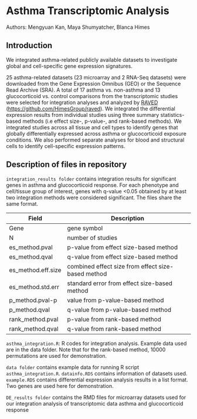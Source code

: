 Asthma Transcriptomic Analysis
======

Authors: Mengyuan Kan, Maya Shumyatcher, Blanca Himes

## Introduction
We integrated asthma-related publicly available datasets to investigate global and cell-specific gene expression signatures.

25 asthma-related datasets (23 microarray and 2 RNA-Seq datasets) were downloaded from the Gene Expression Omnibus (GEO) or the Sequence Read Archive (SRA). A total of 17 asthma vs. non-asthma and 13 glucocorticoid vs. control comparisons from the transcriptomic studies were selected for integration analyses and analyzed by [RAVED](https://github.com/HimesGroup/raved) (https://github.com/HimesGroup/raved). We integrated the differential expression results from individual studies using three summary statistics-based methods (i.e effect size-, p-value-, and rank-based methods). We integrated studies across all tissue and cell types to identify genes that globally differentially expressed across asthma or glucocorticoid exposure conditions. We also performed separate analyses for blood and structural cells to identify cell-specific expression patterns.

## Description of files in repository
`integration_results folder` contains integration results for significant genes in asthma and glucocorticoid response. For each phenotype and cell/tissue group of interest, genes with q-value <0.05 obtained by at least two integration methods were considered significant. The files share the same format.

Field | Description
--- | ---
Gene | gene symbol
N | number of studies
es_method.pval | p-value from effect size-based method
es_method.qval | q-value from effect size-based method
es_method.eff.size | combined effect size from effect size-based method
es_method.std.err | standard error from effect size-based method
p_method.pval-p | value from p-value-based method
p_method.qval | q-value from p-value-based method
rank_method.pval | p-value from rank-based method
rank_method.qval | q-value from rank-based method

`asthma_integration.R`: R codes for integration analysis. Example data used are in the data folder. Note that for the rank-based method, 10000 permutations are used for demonstration. 

`data folder` contains example data for running R script `asthma_integration.R`. `datainfo.RDS` contains information of datasets used. `example.RDS` contains differential expression analysis results in a list format. Two genes are used here for demonstration.

`DE_results folder` contains the RMD files for microarray datasets used for our integration analysis of transcriptomic data asthma and glucocorticoid response
